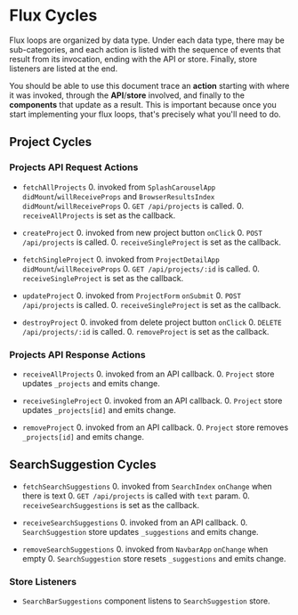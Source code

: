 # Flux Cycles

Flux loops are organized by data type. Under each data type, there may
be sub-categories, and each action is listed with the sequence of events
that result from its invocation, ending with the API or store. Finally,
store listeners are listed at the end.

You should be able to use this document trace an **action** starting
with where it was invoked, through the **API**/**store** involved, and
finally to the **components** that update as a result. This is important
because once you start implementing your flux loops, that's precisely
what you'll need to do.


## Project Cycles

### Projects API Request Actions

* `fetchAllProjects`
  0. invoked from `SplashCarouselApp` `didMount`/`willReceiveProps` and `BrowserResultsIndex` `didMount`/`willReceiveProps`
  0. `GET /api/projects` is called.
  0. `receiveAllProjects` is set as the callback.

* `createProject`
  0. invoked from new project button `onClick`
  0. `POST /api/projects` is called.
  0. `receiveSingleProject` is set as the callback.

* `fetchSingleProject`
  0. invoked from `ProjectDetailApp` `didMount`/`willReceiveProps`
  0. `GET /api/projects/:id` is called.
  0. `receiveSingleProject` is set as the callback.

* `updateProject`
  0. invoked from `ProjectForm` `onSubmit`
  0. `POST /api/projects` is called.
  0. `receiveSingleProject` is set as the callback.

* `destroyProject`
  0. invoked from delete project button `onClick`
  0. `DELETE /api/projects/:id` is called.
  0. `removeProject` is set as the callback.

### Projects API Response Actions

* `receiveAllProjects`
  0. invoked from an API callback.
  0. `Project` store updates `_projects` and emits change.

* `receiveSingleProject`
  0. invoked from an API callback.
  0. `Project` store updates `_projects[id]` and emits change.

* `removeProject`
  0. invoked from an API callback.
  0. `Project` store removes `_projects[id]` and emits change.


## SearchSuggestion Cycles

* `fetchSearchSuggestions`
  0. invoked from `SearchIndex` `onChange` when there is text
  0. `GET /api/projects` is called with `text` param.
  0. `receiveSearchSuggestions` is set as the callback.

* `receiveSearchSuggestions`
  0. invoked from an API callback.
  0. `SearchSuggestion` store updates `_suggestions` and emits change.

* `removeSearchSuggestions`
  0. invoked from `NavbarApp` `onChange` when empty
  0. `SearchSuggestion` store resets `_suggestions` and emits change.

### Store Listeners

* `SearchBarSuggestions` component listens to `SearchSuggestion` store.
